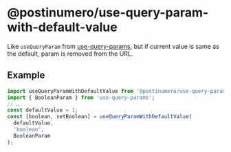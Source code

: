 # @postinumero/use-query-param-with-default-value

Like `useQueryParam` from [use-query-params](https://www.npmjs.com/package/use-query-params), but if current value is same as the default, param is removed from the URL.

## Example

```js
import useQueryParamWithDefaultValue from '@postinumero/use-query-param-with-default-value';
import { BooleanParam } from 'use-query-params';
// …
const defaultValue = 1;
const [boolean, setBoolean] = useQueryParamWithDefaultValue(
  defaultValue,
  'boolean',
  BooleanParam
);
```

